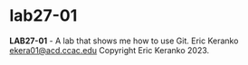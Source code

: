 # lab27-01
**LAB27-01** - A lab that shows me how to use Git.
Eric Keranko <ekera01@acd.ccac.edu>
Copyright Eric Keranko 2023.
